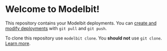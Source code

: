 <!--- readme-version-1 -->

# Welcome to Modelbit!

This repository contains your Modelbit deployments. You can [create and modify deployments](https://doc.modelbit.com/getting-started/git/) with `git pull` and `git push`.

To clone this repository use `modelbit clone`. You **should not** use `git clone`. [Learn more](https://doc.modelbit.com/api-reference/clone/).

<!--- end-mb-readme -->